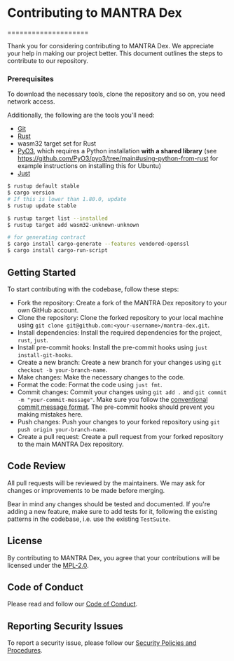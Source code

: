 # Contributing to MANTRA Dex

====================

Thank you for considering contributing to MANTRA Dex. We appreciate your help in making our project better. This document
outlines the steps to contribute to our repository.

### Prerequisites

To download the necessary tools, clone the repository and so on, you need network access.

Additionally, the following are the tools you'll need:

- [Git](https://git-scm.com/)
- [Rust](https://rustup.rs/)
- wasm32 target set for Rust
- [PyO3](https://pyo3.rs), which requires a Python installation **with a shared library** (see https://github.com/PyO3/pyo3/tree/main#using-python-from-rust for example instructions on installing this for Ubuntu)
- [Just](https://just.systems/man/en/)

```bash
$ rustup default stable
$ cargo version
# If this is lower than 1.80.0, update
$ rustup update stable

$ rustup target list --installed
$ rustup target add wasm32-unknown-unknown

# for generating contract
$ cargo install cargo-generate --features vendored-openssl
$ cargo install cargo-run-script
```

## Getting Started

To start contributing with the codebase, follow these steps:

- Fork the repository: Create a fork of the MANTRA Dex repository to your own GitHub account.
- Clone the repository: Clone the forked repository to your local machine using `git clone git@github.com:<your-username>/mantra-dex.git`.
- Install dependencies: Install the required dependencies for the project, `rust`, `just`.
- Install pre-commit hooks: Install the pre-commit hooks using `just install-git-hooks`.
- Create a new branch: Create a new branch for your changes using `git checkout -b your-branch-name`.
- Make changes: Make the necessary changes to the code.
- Format the code: Format the code using `just fmt`.
- Commit changes: Commit your changes using `git add .` and `git commit -m "your-commit-message"`. Make sure you follow
  the [conventional commit message format](https://www.conventionalcommits.org/). The pre-commit hooks should prevent you
  making mistakes here.
- Push changes: Push your changes to your forked repository using `git push origin your-branch-name`.
- Create a pull request: Create a pull request from your forked repository to the main MANTRA Dex repository.

## Code Review

All pull requests will be reviewed by the maintainers. We may ask for changes or improvements to be made before merging.

Bear in mind any changes should be tested and documented. If you're adding a new feature, make sure to add tests for it,
following the existing patterns in the codebase, i.e. use the existing `TestSuite`.

## License

By contributing to MANTRA Dex, you agree that your contributions will be licensed under the [MPL-2.0](../LICENSE).

## Code of Conduct

Please read and follow our [Code of Conduct](CODE_OF_CONDUCT.md).

## Reporting Security Issues

To report a security issue, please follow our [Security Policies and Procedures](SECURITY.md).
